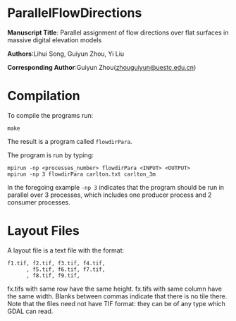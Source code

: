 # ParallelFlowDirections

**Manuscript Title**: Parallel assignment of flow directions over flat surfaces in massive digital elevation models  

**Authors**:Lihui Song, Guiyun Zhou, Yi Liu  

**Corresponding Author**:Guiyun Zhou(zhouguiyun@uestc.edu.cn)  


# Compilation
To compile the programs run:
```
make
```
The result is a program called  `flowdirPara`.

The program is run by typing:
```
mpirun -np <processes_number> flowdirPara <INPUT> <OUTPUT>
mpirun -np 3 flowdirPara carlton.txt carlton_3m   
```
In the foregoing example `-np 3` indicates that the program should be run in parallel over 3 processes, which includes one producer process and 2 consumer processes.
# Layout Files
A layout file is a text file with the format:
```
f1.tif, f2.tif, f3.tif, f4.tif,
      , f5.tif, f6.tif, f7.tif,
      , f8.tif, f9.tif,
```
fx.tifs with same row have the same height. fx.tifs with same column have the same width. Blanks between commas indicate that there is no tile there.
Note that the files need not have TIF format: they can be of any type which GDAL can read. 



